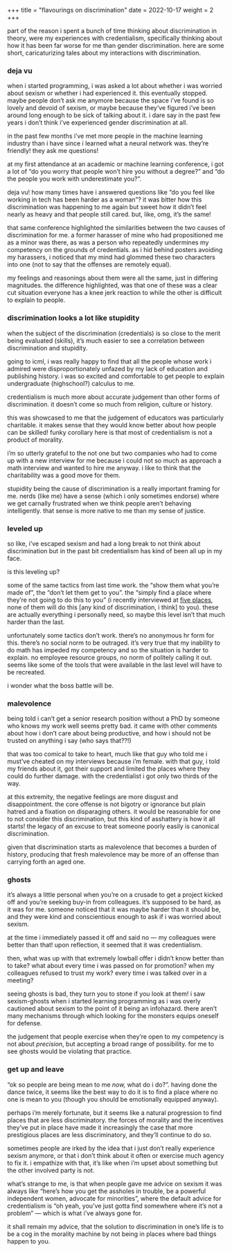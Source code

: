 +++
title = "flavourings on discrimination"
date = 2022-10-17
weight = 2
+++

part of the reason i spent a bunch of time thinking about discrimination in theory, were my experiences with credentialism, specifically thinking about how it has been far worse for me than gender discrimination. here are some short, caricaturizing tales about my interactions with discrimination. 

### deja vu

when i started programming, i was asked a lot about whether i was worried about sexism or whether i had experienced it. this eventually stopped. maybe people don’t ask me anymore because the space i’ve found is so lovely and devoid of sexism, or maybe because they’ve figured i’ve been around long enough to be sick of talking about it. i dare say in the past few years i don’t think i’ve experienced gender discrimination at all. 

in the past few months i’ve met more people in the machine learning industry than i have since i learned what a neural network was. they’re friendly! they ask me questions!

at my first attendance at an academic or machine learning conference, i got a lot of “do you worry that people won’t hire you without a degree?” and  “do the people you work with underestimate you?”. 

deja vu! how many times have i answered questions like “do you feel like working in tech has been harder as a woman”? it was bitter how this discrimination was happening to me again but sweet how it didn’t feel nearly as heavy and that people still cared. but, like, omg, it’s the same!

that same conference highlighted the similarities between the two causes of discrimination for me. a former harasser of mine who had propositioned me as a minor was there, as was a person who repeatedly undermines my competency on the grounds of credentials. as i hid behind posters avoiding my harassers, i noticed that my mind had glommed these two characters into one (not to say that the offenses are remotely equal). 

my feelings and reasonings about them were all the same, just in differing magnitudes. the difference highlighted, was that one of these was a clear cut situation everyone has a knee jerk reaction to while the other is difficult to explain to people. 

### discrimination looks a lot like stupidity

when the subject of the discrimination (credentials) is so close to the merit being evaluated (skills), it’s much easier to see a correlation between discrimination and stupidity. 

going to icml, i was really happy to find that all the people whose work i admired were disproportionately unfazed by my lack of education and publishing history. i was so excited and comfortable to get people to explain undergraduate (highschool?) calculus to me. 

credentialism is much more about accurate judgement than other forms of discrimination. it doesn’t come so much from religion, culture or history. 

this was showcased to me that the judgement of educators was particularly charitable. it makes sense that they would know better about how people can be skilled! funky corollary here is that most of credentialism is not a product of morality. 

i’m so utterly grateful to the not one but two companies who had to come up with a new interview for me because i could not so much as approach a math interview and wanted to hire me anyway. i like to think that the charitability was a good move for them. 

stupidity being the cause of discrimination is a really important framing for me. nerds (like me) have a sense (which i only sometimes endorse) where we get carnally frustrated when we think people aren’t behaving intelligently. that sense is more native to me than my sense of justice. 

### leveled up

so like, i’ve escaped sexism and had a long break to not think about discrimination but in the past bit credentialism has kind of been all up in my face. 

is this leveling up? 

some of the same tactics from last time work. the “show them what you’re made of”, the “don’t let them get to you”. the “simply find a place where they’re not going to do this to you” (i recently interviewed at [five places](/job-search-love-letters), none of them will do this [any kind of discrimination, i think] to you). these are actually everything i personally need, so maybe this level isn’t that much harder than the last.

unfortunately some tactics don’t work. there’s no anonymous hr form for this. there’s no social norm to be outraged. it’s very true that my inability to do math has impeded my competency and so the situation is harder to explain. no employee resource groups, no norm of politely calling it out. seems like some of the tools that were available in the last level will have to be recreated. 

i wonder what the boss battle will be. 

### malevolence

being told i can’t get a senior research position without a PhD by someone who knows my work well seems pretty bad. it came with other comments about how i don’t care about being productive, and how i should not be trusted on anything i say (who says that??!)

that was too comical to take to heart, much like that guy who told me i must’ve cheated on my interviews because i’m female. with that guy, i told my friends about it, got their support and limited the places where they could do further damage. with the credentialist i got only two thirds of the way. 

at this extremity, the negative feelings are more disgust and disappointment. the core offense is not bigotry or ignorance but plain hatred and a fixation on disparaging others. it would be reasonable for one to not consider this discrimination, but this kind of asshattery is how it all starts! the legacy of an excuse to treat someone poorly easily is canonical discrimination. 

given that discrimination starts as malevolence that becomes a burden of history, producing that fresh malevolence may be more of an offense than carrying forth an aged one. 

### ghosts

it’s always a little personal when you’re on a crusade to get a project kicked off and you’re seeking buy-in from colleagues. it’s supposed to be hard, as it was for me. someone noticed that it was maybe harder than it should be, and they were kind and conscientious enough to ask if i was worried about sexism. 

at the time i immediately passed it off and said no — my colleagues were better than that! upon reflection, it seemed that it was credentialism.  

then, what was up with that extremely lowball offer i didn’t know better than to take? what about every time i was passed on for promotion? when my colleagues refused to trust my work? every time i was talked over in a meeting? 

seeing ghosts is bad, they turn you to stone if you look at them! i saw sexism-ghosts when i started learning programming as i was overly cautioned about sexism to the point of it being an infohazard. there aren’t many mechanisms through which looking for the monsters equips oneself for defense. 

the judgement that people exercise when they’re open to my competency is not about *precision*, but accepting a broad range of possibility. for me to see ghosts would be violating that practice. 

### get up and leave

“ok so people are being mean to me *now,* what do i do?”. having done the dance twice, it seems like the best way to do it is to find a place where no one is mean to you (though you should be emotionally equipped anyway). 

perhaps i’m merely fortunate, but it seems like a natural progression to find places that are less discriminatory. the forces of morality and the incentives they’ve put in place have made it increasingly the case that more prestigious places are less discriminatory, and they’ll continue to do so.

sometimes people are irked by the idea that i just don’t really experience sexism anymore, or that i don’t think about it often or exercise much agency to fix it. i empathize with that, it’s like when i’m upset about something but the other involved party is not. 

what’s strange to me, is that when people gave me advice on sexism it was always like “here’s how you get the assholes in trouble, be a powerful independent women, advocate for minorities”, where the default advice for credentialism is “oh yeah, you’ve just gotta find somewhere where it’s not a problem” — which is what i’ve always gone for. 

it shall remain my advice, that the solution to discrimination in one’s life is to be a cog in the morality machine by not being in places where bad things happen to you.
